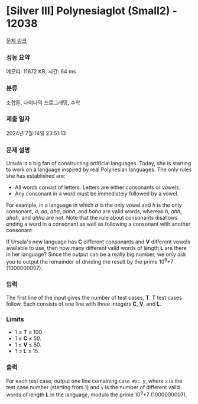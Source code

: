 # [Silver III] Polynesiaglot (Small2) - 12038 

[문제 링크](https://www.acmicpc.net/problem/12038) 

### 성능 요약

메모리: 11672 KB, 시간: 64 ms

### 분류

조합론, 다이나믹 프로그래밍, 수학

### 제출 일자

2024년 7월 14일 23:51:13

### 문제 설명

<p>Ursula is a big fan of constructing artificial languages. Today, she is starting to work on a language inspired by real Polynesian languages. The only rules she has established are:</p>

<ul>
	<li>All words consist of letters. Letters are either consonants or vowels.</li>
	<li>Any consonant in a word must be immediately followed by a vowel.</li>
</ul>

<p>For example, in a language in which <em>a</em> is the only vowel and <em>h</em> is the only consonant, <em>a</em>, <em>aa</em>, <em>aha</em>, <em>aaha</em>, and <em>haha</em> are valid words, whereas <em>h</em>, <em>ahh</em>, <em>ahah</em>, and <em>ahha</em> are not. Note that the rule about consonants disallows ending a word in a consonant as well as following a consonant with another consonant.</p>

<p>If Ursula's new language has <strong>C</strong> different consonants and <strong>V</strong> different vowels available to use, then how many different valid words of length <strong>L</strong> are there in her language? Since the output can be a really big number, we only ask you to output the remainder of dividing the result by the prime 10<sup>9</sup>+7 (1000000007).</p>

### 입력 

 <p>The first line of the input gives the number of test cases, <strong>T</strong>. <strong>T</strong> test cases follow. Each consists of one line with three integers <strong>C</strong>, <strong>V</strong>, and <strong>L</strong>.</p>

<h3>Limits</h3>

<ul>
	<li>1 ≤ <strong>T</strong> ≤ 100.</li>
	<li>1 ≤ <strong>C</strong> ≤ 50.</li>
	<li>1 ≤ <strong>V</strong> ≤ 50.</li>
	<li>1 ≤ <strong>L</strong> ≤ 15.</li>
</ul>

### 출력 

 <p>For each test case, output one line containing <code>Case #x: y</code>, where <code>x</code> is the test case number (starting from 1) and <code>y</code> is the number of different valid words of length <strong>L</strong> in the language, modulo the prime 10<sup>9</sup>+7 (1000000007).</p>

